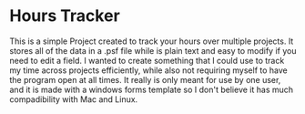 # Hours Tracker
 
This is a simple Project created to track your hours over multiple projects. It stores all of the data in a .psf file while is plain text and easy to modify if you need to edit a field. I wanted to create something that I could use to track my time across projects efficiently, while also not requiring myself to have the program open at all times. It really is only meant for use by one user, and it is made with a windows forms template so I don't believe it has much compadibility with Mac and Linux.
